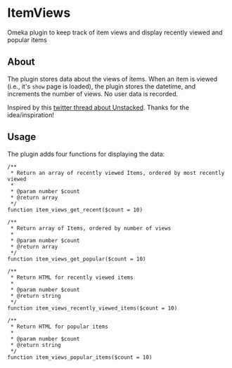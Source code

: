 # ItemViews
Omeka plugin to keep track of item views and display recently viewed and popular items

## About

The plugin stores data about the views of items. When an item is viewed (i.e., it's `show` page is loaded), the plugin stores the datetime, and increments the number of views. No user data is recorded.

Inspired by this [twitter thread about Unstacked](https://twitter.com/trewkat/status/882715204856954880). Thanks for the idea/inspiration!

## Usage

The plugin adds four functions for displaying the data:

```
/**
 * Return an array of recently viewed Items, ordered by most recently viewed
 * 
 * @param number $count
 * @return array
 */
function item_views_get_recent($count = 10)

/**
 * Return array of Items, ordered by number of views
 * 
 * @param number $count
 * @return array
 */
function item_views_get_popular($count = 10)

/**
 * Return HTML for recently viewed items
 * 
 * @param number $count
 * @return string
 */
function item_views_recently_viewed_items($count = 10)

/**
 * Return HTML for popular items
 * 
 * @param number $count
 * @return string
 */
function item_views_popular_items($count = 10)
```
